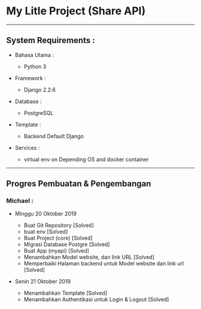 # My Litle Project (Share API)
-------------------------------------------------------------------------------

## System Requirements :
* Bahasa Utama :
  - Python 3

* Framework :
  - Django 2.2.6

* Database :
  - PostgreSQL

* Template :
  - Backend Default Django

* Services :
  - virtual env on Depending OS and docker container


----------------------------------------------------

## Progres Pembuatan & Pengembangan

### Michael :

  * Minggu 20 Oktober 2019
    - Buat Git Repository [Solved]
    - buat env [Solved]
    - Buat Project (core) [Solved]
    - Migrasi Database Postgre [Solved]
    - Buat App (myapi) [Solved]
    - Menambahkan Model website, dan link URL [Solved]
    - Memperbaiki Halaman backend untuk Model website dan link url [Solved]

  * Senin 21 Oktober 2019
    - Menambahkan Template [Solved]
    - Menambahkan Authentikasi untuk Login & Logout [Solved]

    
